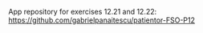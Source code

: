 App repository for exercises 12.21 and 12.22: https://github.com/gabrielpanaitescu/patientor-FSO-P12
